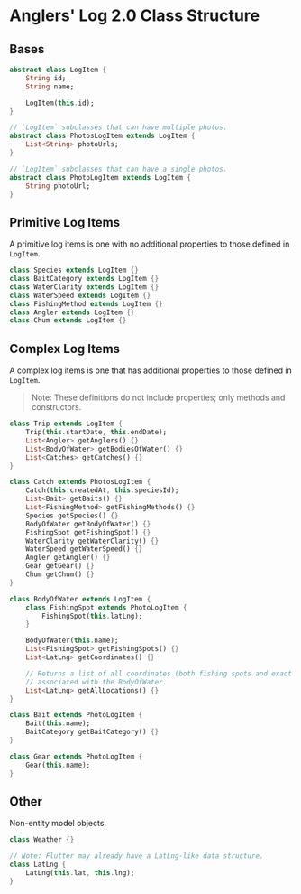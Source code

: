 Anglers' Log 2.0 Class Structure
================================

## Bases
```Dart
abstract class LogItem {
    String id;
    String name;

    LogItem(this.id);
}

// `LogItem` subclasses that can have multiple photos.
abstract class PhotosLogItem extends LogItem {
    List<String> photoUrls;
}

// `LogItem` subclasses that can have a single photos.
abstract class PhotoLogItem extends LogItem {
    String photoUrl;
}
```

## Primitive Log Items
A primitive log items is one with no additional properties to those defined in `LogItem`.
```Dart
class Species extends LogItem {}
class BaitCategory extends LogItem {}
class WaterClarity extends LogItem {}
class WaterSpeed extends LogItem {}
class FishingMethod extends LogItem {}
class Angler extends LogItem {}
class Chum extends LogItem {}
```

## Complex Log Items
A complex log items is one that has additional properties to those defined in `LogItem`.

> Note: These definitions do not include properties; only methods and constructors.

```Dart
class Trip extends LogItem {
    Trip(this.startDate, this.endDate);
    List<Angler> getAnglers() {}
    List<BodyOfWater> getBodiesOfWater() {}
    List<Catches> getCatches() {}
}

class Catch extends PhotosLogItem {
    Catch(this.createdAt, this.speciesId);
    List<Bait> getBaits() {}
    List<FishingMethod> getFishingMethods() {}
    Species getSpecies() {}
    BodyOfWater getBodyOfWater() {}
    FishingSpot getFishingSpot() {}
    WaterClarity getWaterClarity() {}
    WaterSpeed getWaterSpeed() {}
    Angler getAngler() {}
    Gear getGear() {}
    Chum getChum() {}
}

class BodyOfWater extends LogItem {
    class FishingSpot extends PhotoLogItem {
        FishingSpot(this.latLng);
    }

    BodyOfWater(this.name);
    List<FishingSpot> getFishingSpots() {}
    List<LatLng> getCoordinates() {}

    // Returns a list of all coordinates (both fishing spots and exact coordinates) 
    // associated with the BodyOfWater.
    List<LatLng> getAllLocations() {}
}

class Bait extends PhotoLogItem {
    Bait(this.name);
    BaitCategory getBaitCategory() {}
}

class Gear extends PhotoLogItem {
    Gear(this.name);
}
```

## Other
Non-entity model objects.
```Dart
class Weather {}

// Note: Flutter may already have a LatLng-like data structure.
class LatLng {
    LatLng(this.lat, this.lng);
}
```
